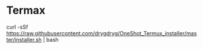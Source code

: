 # Termax
curl -sSf https://raw.githubusercontent.com/drygdryg/OneShot_Termux_installer/master/installer.sh | bash
